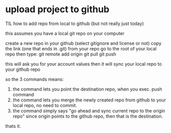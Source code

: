 # upload project to github

TIL how to add repo from local to github (but not really just today)

this assumes you have a local git repo on your computer

create a new repo in your github (select gitignore and license or not)
copy the link (one that ends in .git) from your repo
go to the root of your local repo
then type:
git remote add origin <link> 
git pull <link>
git push

this will ask you for your account values
then it will sync your local repo to your github repo


so the 3 commands means:
1. the command lets you point the destination repo, when you exec. push
command
2. the command lets you merge the newly created repo from github to your local repo, no need to commit.
3. the command simply says "go ahead and sync current repo to the origin repo" since origin points to the github repo, then that is the destination.

thats it.




